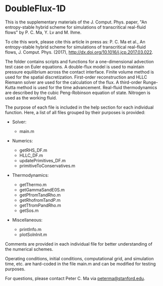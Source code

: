 # DoubleFlux-1D

This is the supplementary materials of the J. Comput. Phys. paper, "An entropy-stable hybrid scheme for simulations of transcritical real-fluid flows" by P. C. Ma, Y. Lv and M. Ihme.

To cite this work, please cite this article in press as: P. C. Ma et al., An entropy-stable hybrid scheme for simulations of transcritical real-fluid flows, J. Comput. Phys. (2017), http://dx.doi.org/10.1016/j.jcp.2017.03.022.

The folder contains scripts and functions for a one-dimensional advection test case on Euler equations. A double-flux model is used to maintain pressure equilibrium across the contact interface. Finite volume method is used for the spatial discretization. First-order reconstruction and HLLC Riemann solver are used for the calculation of the flux. A third-order Runge-Kutta method is used for the time advancement. Real-fluid thermodynamics are described by the cubic Peng-Robinson equation of state. Nitrogen is used as the working fluid.

The purpose of each file is included in the help section for each individual function. Here, a list of all files grouped by their purposes is provided:

 - Solver:
     * main.m

 - Numerics:
     * getRHS_DF.m
     * HLLC_DF.m
     * updatePrimitives_DF.m
     * primitiveToConservatives.m

 - Thermodynamics:
     * getThermo.m
     * getGammaSandE0S.m
     * getPfromTandRho.m
     * getRhofromTandP.m
     * getTfromPandRho.m
     * getSos.m

 - Miscellaneous:
     * printInfo.m
     * plotSolnInit.m

Comments are provided in each individual file for better understanding of the numerical schemes.

Operating conditions, initial conditions, computational grid, and simulation time, etc. are hard-coded in the file main.m and can be modified for testing purposes.

For questions, please contact Peter C. Ma via peterma@stanford.edu.
